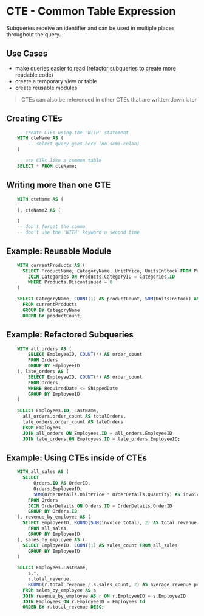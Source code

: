 # CTE - Common Table Expression
Subqueries receive an identifier and can be used in multiple places throughout the query.

## Use Cases
- make queries easier to read (refactor subqueries to create more readable code)
- create a temporary view or table
- create reusable modules

> CTEs can also be referenced in other CTEs that are written down later

## Creating CTEs
```sql
    -- create CTEs using the 'WITH' statement
    WITH cteName AS (
        -- select query goes here (no semi-colon)
    )

    -- use CTEs like a common table
    SELECT * FROM cteName;
```
## Writing more than one CTE
```sql
    WITH cteName AS (

    ), cteName2 AS (

    )
    -- don't forget the comma
    -- don't use the 'WITH' keyword a second time
```

## Example: Reusable Module
```sql
    WITH currentProducts AS (
      SELECT ProductName, CategoryName, UnitPrice, UnitsInStock FROM Products
        JOIN Categories ON Products.CategoryID = Categories.ID
        WHERE Products.Discontinued = 0
    )

    SELECT CategoryName, COUNT(1) AS productCount, SUM(UnitsInStock) AS productStock
      FROM currentProducts
      GROUP BY CategoryName
      ORDER BY productCount;
```

## Example: Refactored Subqueries
```sql
    WITH all_orders AS (
        SELECT EmployeeID, COUNT(*) AS order_count
        FROM Orders
        GROUP BY EmployeeID
    ), late_orders AS (
        SELECT EmployeeID, COUNT(*) AS order_count
        FROM Orders
        WHERE RequiredDate <= ShippedDate
        GROUP BY EmployeeID
    )

    SELECT Employees.ID, LastName,
      all_orders.order_count AS totalOrders,
      late_orders.order_count AS lateOrders
      FROM Employees
      JOIN all_orders ON Employees.ID = all_orders.EmployeeID
      JOIN late_orders ON Employees.ID = late_orders.EmployeeID;
```

## Example: Using CTEs inside of CTEs
```sql
    WITH all_sales AS (
      SELECT
          Orders.ID AS OrderID,
          Orders.EmployeeID,
          SUM(OrderDetails.UnitPrice * OrderDetails.Quantity) AS invoice_total
        FROM Orders
        JOIN OrderDetails ON Orders.ID = OrderDetails.OrderID
        GROUP BY Orders.ID
    ), revenue_by_employee AS (
      SELECT EmployeeID, ROUND(SUM(invoice_total), 2) AS total_revenue
        FROM all_sales
        GROUP BY EmployeeID
    ), sales_by_employee AS (
      SELECT EmployeeID, COUNT(1) AS sales_count FROM all_sales
        GROUP BY EmployeeID
    )

    SELECT Employees.LastName,
        s.*,
        r.total_revenue,
        ROUND(r.total_revenue / s.sales_count, 2) AS average_revenue_per_order
      FROM sales_by_employee AS s
      JOIN revenue_by_employee AS r ON r.EmployeeID = s.EmployeeID
      JOIN Employees ON r.EmployeeID = Employees.Id
      ORDER BY r.total_revenue DESC;
```
